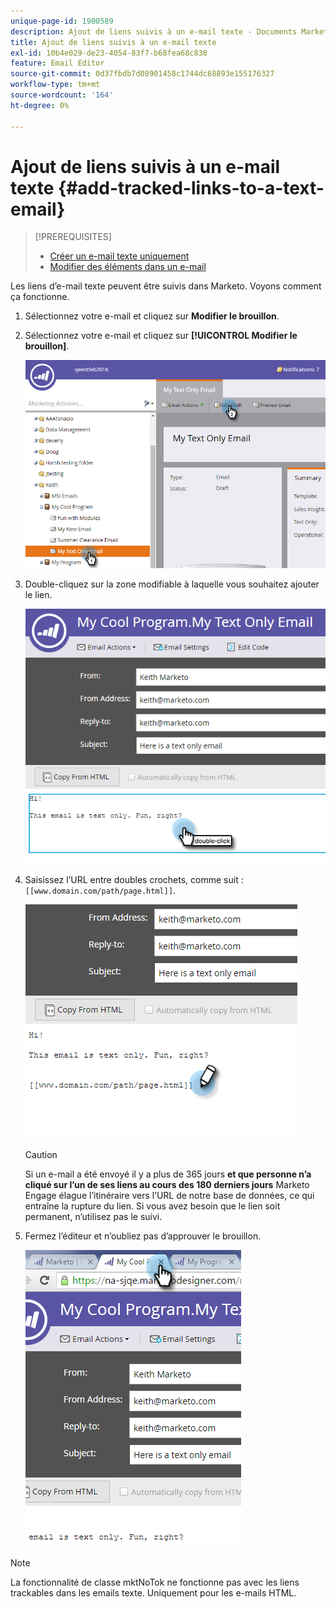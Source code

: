 ```yaml
---
unique-page-id: 1900589
description: Ajout de liens suivis à un e-mail texte - Documents Marketo - Documentation du produit
title: Ajout de liens suivis à un e-mail texte
exl-id: 10b4e029-de23-4054-83f7-b68fea68c838
feature: Email Editor
source-git-commit: 0d37fbdb7d08901458c1744dc68893e155176327
workflow-type: tm+mt
source-wordcount: '164'
ht-degree: 0%

---
```


# Ajout de liens suivis à un e-mail texte {#add-tracked-links-to-a-text-email}

>[!PREREQUISITES]
>
>* [Créer un e-mail texte uniquement](/help/marketo/product-docs/email-marketing/general/creating-an-email/create-a-text-only-email.md)
>* [Modifier des éléments dans un e-mail](/help/marketo/product-docs/email-marketing/general/email-editor-2/edit-elements-in-an-email.md)

Les liens d’e-mail texte peuvent être suivis dans Marketo. Voyons comment ça fonctionne.

1. Sélectionnez votre e-mail et cliquez sur **Modifier le brouillon**.

1. Sélectionnez votre e-mail et cliquez sur **[!UICONTROL Modifier le brouillon]**.

   ![](assets/one-9.png)

1. Double-cliquez sur la zone modifiable à laquelle vous souhaitez ajouter le lien.

   ![](assets/two-8.png)

1. Saisissez l’URL entre doubles crochets, comme suit : `[[www.domain.com/path/page.html]]`.

   ![](assets/three-8.png)

   >[!CAUTION]
   >
   >Si un e-mail a été envoyé il y a plus de 365 jours **et que personne n’a cliqué sur l’un de ses liens au cours des 180 derniers jours** Marketo Engage élague l’itinéraire vers l’URL de notre base de données, ce qui entraîne la rupture du lien. Si vous avez besoin que le lien soit permanent, n’utilisez pas le suivi.

1. Fermez l’éditeur et n’oubliez pas d’approuver le brouillon.

   ![](assets/four-6.png)

>[!NOTE]
>
>La fonctionnalité de classe mktNoTok ne fonctionne pas avec les liens trackables dans les emails texte. Uniquement pour les e-mails HTML.
